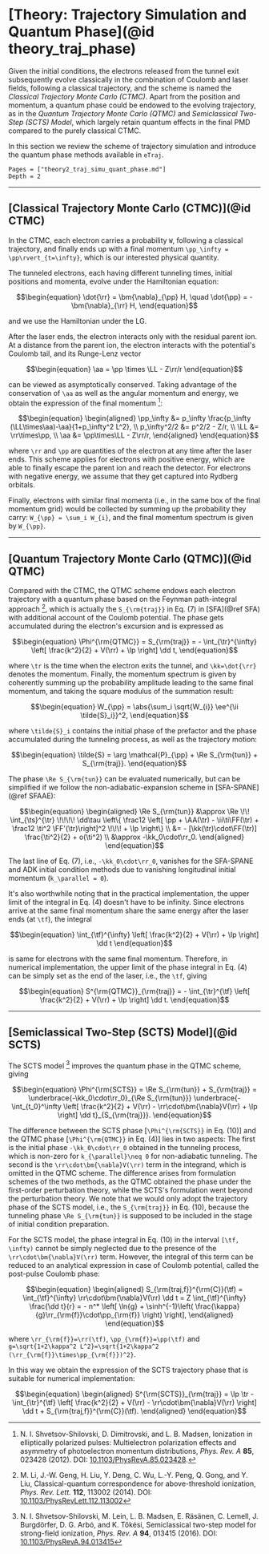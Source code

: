 # [Theory: Trajectory Simulation and Quantum Phase](@id theory_traj_phase)

Given the initial conditions, the electrons released from the tunnel exit subsequently evolve classically in the combination of Coulomb and laser fields, following a classical trajectory, and the scheme is named the *Classical Trajectory Monte Carlo (CTMC)*.
Apart from the position and momentum, a quantum phase could be endowed to the evolving trajectory, as in the *Quantum Trajectory Monte Carlo (QTMC)* and *Semiclassical Two-Step (SCTS) Model*, which largely retain quantum effects in the final PMD compared to the purely classical CTMC.

In this section we review the scheme of trajectory simulation and introduce the quantum phase methods available in `eTraj`.

```@contents
Pages = ["theory2_traj_simu_quant_phase.md"]
Depth = 2
```

---------------------------

## [Classical Trajectory Monte Carlo (CTMC)](@id CTMC)

In the CTMC, each electron carries a probability ``W``, following a classical trajectory, and finally ends up with a final momentum ``\pp_\infty = \pp\rvert_{t=\infty}``, which is our interested physical quantity.

The tunneled electrons, each having different tunneling times, initial positions and momenta, evolve under the Hamiltonian equation:
```math
\begin{equation}
    \dot{\rr} = \bm{\nabla}_{\pp} H, \quad \dot{\pp} = - \bm{\nabla}_{\rr} H,
\end{equation}
```
and we use the Hamiltonian under the LG.

After the laser ends, the electron interacts only with the residual parent ion.
At a distance from the parent ion, the electron interacts with the potential's Coulomb tail, and its Runge-Lenz vector
```math
\begin{equation}
    \aa = \pp \times \LL - Z\rr/r
\end{equation}
```
can be viewed as asymptotically conserved.
Taking advantage of the conservation of ``\aa`` as well as the angular momentum and energy, we obtain the expression of the final momentum [^ShvetsovShilovski_2012]:
```math
\begin{equation}
\begin{aligned}
    \pp_\infty      &= p_\infty \frac{p_\infty (\LL\times\aa)-\aa}{1+p_\infty^2 L^2}, \\
    p_\infty^2/2    &= p^2/2 - Z/r, \\
    \LL             &= \rr\times\pp, \\
    \aa             &= \pp\times\LL - Z\rr/r,
\end{aligned}
\end{equation}
```
where ``\rr`` and ``\pp`` are quantities of the electron at any time after the laser ends.
This scheme applies for electrons with positive energy, which are able to finally escape the parent ion and reach the detector.
For electrons with negative energy, we assume that they get captured into Rydberg orbitals.

Finally, electrons with similar final momenta (i.e., in the same box of the final momentum grid) would be collected by summing up the probability they carry: ``W_{\pp} = \sum_i W_{i}``, and the final momentum spectrum is given by ``W_{\pp}``.

[^ShvetsovShilovski_2012]: N. I. Shvetsov-Shilovski, D. Dimitrovski, and L. B. Madsen, Ionization in elliptically polarized pulses: Multielectron polarization effects and asymmetry of photoelectron momentum distributions, *Phys. Rev. A* **85**, 023428 (2012). DOI: [10.1103/PhysRevA.85.023428](https://doi.org/10.1103/PhysRevA.85.023428).

---------------------------

## [Quantum Trajectory Monte Carlo (QTMC)](@id QTMC)

Compared with the CTMC, the QTMC scheme endows each electron trajectory with a quantum phase based on the Feynman path-integral approach [^Li_2014], which is actually the ``S_{\rm{traj}}`` in Eq. (7) in [SFA](@ref SFA) with additional account of the Coulomb potential.
The phase gets accumulated during the electron's excursion and is expressed as
```math
\begin{equation}
    \Phi^{\rm{QTMC}} = S_{\rm{traj}} = - \int_{\tr}^{\infty} \left[ \frac{k^2}{2} + V(\rr) + \Ip \right] \dd t,
\end{equation}
```
where ``\tr`` is the time when the electron exits the tunnel, and ``\kk=\dot{\rr}`` denotes the momentum.
Finally, the momentum spectrum is given by coherently summing up the probability amplitude leading to the same final momentum, and taking the square modulus of the summation result:
```math
\begin{equation}
    W_{\pp} = \abs{\sum_i \sqrt{W_{i}} \ee^{\ii \tilde{S}_i}}^2,
\end{equation}
```
where ``\tilde{S}_i`` contains the initial phase of the prefactor and the phase accumulated during the tunneling process, as well as the trajectory motion:
```math
\begin{equation}
    \tilde{S} = \arg \mathcal{P}_{\pp} + \Re S_{\rm{tun}} + S_{\rm{traj}}.
\end{equation}
```
The phase ``\Re S_{\rm{tun}}`` can be evaluated numerically, but can be simplified if we follow the non-adiabatic-expansion scheme in [SFA-SPANE](@ref SFAAE):
```math
\begin{equation}
\begin{aligned}
    \Re S_{\rm{tun}}
    &\approx \Re \!\! \int_{\ts}^{\tr} \!\!\!\! \dd\tau \left\{ \frac12 \left[ \pp + \AA(\tr) - \ii\ti\FF(\tr) + \frac12 \ti^2 \FF'(\tr)\right]^2 \!\!\! + \Ip \right\} \\
    &= - [\kk(\tr)\cdot\FF(\tr)] \frac{\ti^2}{2} + o(\ti^2) \\
    &\approx -\kk_0\cdot\rr_0.
\end{aligned}
\end{equation}
```
The last line of Eq. (7), i.e., ``-\kk_0\cdot\rr_0``, vanishes for the SFA-SPANE and ADK initial condition methods due to vanishing longitudinal initial momentum (``k_\parallel = 0``).

It's also worthwhile noting that in the practical implementation, the upper limit of the integral in Eq. (4) doesn't have to be infinity.
Since electrons arrive at the same final momentum share the same energy after the laser ends (at ``\tf``), the integral
```math
\begin{equation}
    \int_{\tf}^{\infty} \left[ \frac{k^2}{2} + V(\rr) + \Ip \right] \dd t
\end{equation}
```
is same for electrons with the same final momentum.
Therefore, in numerical implementation, the upper limit of the phase integral in Eq. (4) can be simply set as the end of the laser, i.e., the ``\tf``, giving
```math
\begin{equation}
    S^{\rm{QTMC}}_{\rm{traj}} = - \int_{\tr}^{\tf} \left[ \frac{k^2}{2} + V(\rr) + \Ip \right] \dd t.
\end{equation}
```

[^Li_2014]: M. Li, J.-W. Geng, H. Liu, Y. Deng, C. Wu, L.-Y. Peng, Q. Gong, and Y. Liu, Classical-quantum correspondence for above-threshold ionization, *Phys. Rev. Lett.* **112**, 113002 (2014). DOI: [10.1103/PhysRevLett.112.113002](https://doi.org/10.1103/PhysRevLett.112.113002)

---------------------------

## [Semiclassical Two-Step (SCTS) Model](@id SCTS)

The SCTS model [^ShvetsovShilovski_2016] improves the quantum phase in the QTMC scheme, giving
```math
\begin{equation}
    \Phi^{\rm{SCTS}} = \Re S_{\rm{tun}} + S_{\rm{traj}}
    = \underbrace{-\kk_0\cdot\rr_0}_{\Re S_{\rm{tun}}} \underbrace{- \int_{t_0}^\infty \left[ \frac{k^2}{2} + V(\rr) - \rr\cdot\bm{\nabla}V(\rr) + \Ip \right] \dd t}_{S_{\rm{traj}}}.
\end{equation}
```
The difference between the SCTS phase [``\Phi^{\rm{SCTS}}`` in Eq. (10)] and the QTMC phase [``\Phi^{\rm{QTMC}}`` in Eq. (4)] lies in two aspects:
The first is the initial phase ``-\kk_0\cdot\rr_0`` obtained in the tunneling process, which is non-zero for ``k_{\parallel}\neq 0`` for non-adiabatic tunneling.
The second is the ``\rr\cdot\bm{\nabla}V(\rr)`` term in the integrand, which is omitted in the QTMC scheme.
The difference arises from formulation schemes of the two methods, as the QTMC obtained the phase under the first-order perturbation theory, while the SCTS's formulation went beyond the perturbation theory.
We note that we would only adopt the trajectory phase of the SCTS model, i.e., the ``S_{\rm{traj}}`` in Eq. (10), because the tunneling phase ``\Re S_{\rm{tun}}`` is supposed to be included in the stage of initial condition preparation.

For the SCTS model, the phase integral in Eq. (10) in the interval ``[\tf, \infty)`` cannot be simply neglected due to the presence of the ``\rr\cdot\bm{\nabla}V(\rr)`` term.
However, the integral of this term can be reduced to an analytical expression in case of Coulomb potential, called the post-pulse Coulomb phase:
```math
\begin{equation}
\begin{aligned}
    S_{\rm{traj,f}}^{\rm{C}}(\tf)
    = \int_{\tf}^{\infty} \rr\cdot\bm{\nabla}V(\rr) \dd t
    = Z \int_{\tf}^{\infty} \frac{\dd t}{r}
    = - n^* \left[ \ln{g} + \sinh^{-1}\left( \frac{\kappa}{g}\rr_{\rm{f}}\cdot\pp_{\rm{f}} \right) \right],
\end{aligned}
\end{equation}
```
where ``\rr_{\rm{f}}=\rr(\tf)``, ``\pp_{\rm{f}}=\pp(\tf)`` and ``g=\sqrt{1+2\kappa^2 L^2}=\sqrt{1+2\kappa^2 (\rr_{\rm{f}}\times\pp_{\rm{f}})^2}``.

In this way we obtain the expression of the SCTS trajectory phase that is suitable for numerical implementation:
```math
\begin{equation}
\begin{aligned}
    S^{\rm{SCTS}}_{\rm{traj}}
    = \Ip \tr - \int_{\tr}^{\tf} \left[ \frac{k^2}{2} + V(\rr) - \rr\cdot\bm{\nabla}V(\rr) \right] \dd t + S_{\rm{traj,f}}^{\rm{C}}(\tf).
\end{aligned}
\end{equation}
```

[^ShvetsovShilovski_2016]: N. I. Shvetsov-Shilovski, M. Lein, L. B. Madsen, E. Räsänen, C. Lemell, J. Burgdörfer, D. G. Arbó, and K. Tőkési, Semiclassical two-step model for strong-field ionization, *Phys. Rev. A* **94**, 013415 (2016). DOI: [10.1103/PhysRevA.94.013415](https://dx.doi.org/10.1103/PhysRevA.94.013415)
